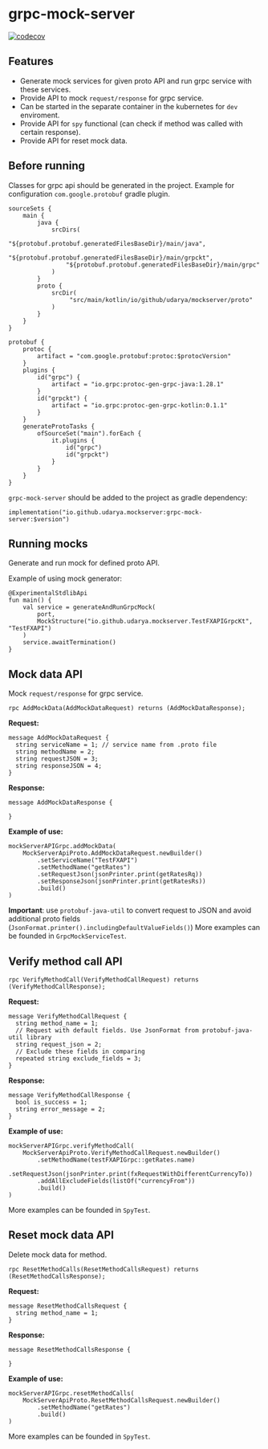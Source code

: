 # grpc-mock-server

[![codecov](https://codecov.io/gh/UDarya/grpc-mock-server/branch/main/graph/badge.svg?token=H2S3WS2G6J)](https://codecov.io/gh/UDarya/grpc-mock-server)


## Features
 - Generate mock services for given proto API and run grpc service with these services.
 - Provide API to mock `request/response` for grpc service. 
 - Can be started in the separate container in the kubernetes for `dev` enviroment.
 - Provide API for `spy` functional (can check if method was called with certain response).
 - Provide API for reset mock data.

## Before running

Classes for grpc api should be generated in the project.
Example for configuration `com.google.protobuf` gradle plugin.
```
sourceSets {
    main {
        java {
            srcDirs(
                "${protobuf.protobuf.generatedFilesBaseDir}/main/java",
                "${protobuf.protobuf.generatedFilesBaseDir}/main/grpckt",
                "${protobuf.protobuf.generatedFilesBaseDir}/main/grpc"
            )
        }
        proto {
            srcDir(
                 "src/main/kotlin/io/github/udarya/mockserver/proto"
            )
        }
    }
}

protobuf {
    protoc {
        artifact = "com.google.protobuf:protoc:$protocVersion"
    }
    plugins {
        id("grpc") {
            artifact = "io.grpc:protoc-gen-grpc-java:1.28.1"
        }
        id("grpckt") {
            artifact = "io.grpc:protoc-gen-grpc-kotlin:0.1.1"
        }
    }
    generateProtoTasks {
        ofSourceSet("main").forEach {
            it.plugins {
                id("grpc")
                id("grpckt")
            }
        }
    }
}
```

`grpc-mock-server` should be added to the project as gradle dependency:

```
implementation("io.github.udarya.mockserver:grpc-mock-server:$version")
```

## Running mocks
Generate and run mock for defined proto API.

Example of using mock generator:
```
@ExperimentalStdlibApi
fun main() {
    val service = generateAndRunGrpcMock(
        port,
        MockStructure("io.github.udarya.mockserver.TestFXAPIGrpcKt", "TestFXAPI")
    )
    service.awaitTermination()
}
```

## Mock data API
Mock `request/response` for grpc service.

```
rpc AddMockData(AddMockDataRequest) returns (AddMockDataResponse);
```

**Request:**
```
message AddMockDataRequest {
  string serviceName = 1; // service name from .proto file
  string methodName = 2;
  string requestJSON = 3;
  string responseJSON = 4;
}
```

**Response:**
```
message AddMockDataResponse {

}
```

**Example of use:**
```
mockServerAPIGrpc.addMockData(
    MockServerApiProto.AddMockDataRequest.newBuilder()
        .setServiceName("TestFXAPI")
        .setMethodName("getRates")
        .setRequestJson(jsonPrinter.print(getRatesRq))
        .setResponseJson(jsonPrinter.print(getRatesRs))
        .build()
)
```
**Important**: use `protobuf-java-util` to convert request to JSON and avoid additional proto fields (`JsonFormat.printer().includingDefaultValueFields()`) 
More examples can be founded in `GrpcMockServiceTest`.

## Verify method call API
```
rpc VerifyMethodCall(VerifyMethodCallRequest) returns (VerifyMethodCallResponse);
```

**Request:**
```
message VerifyMethodCallRequest {
  string method_name = 1;
  // Request with default fields. Use JsonFormat from protobuf-java-util library
  string request_json = 2;
  // Exclude these fields in comparing
  repeated string exclude_fields = 3;
}
```

**Response:**
```
message VerifyMethodCallResponse {
  bool is_success = 1;
  string error_message = 2;
}
```
**Example of use:**
```
mockServerAPIGrpc.verifyMethodCall(
    MockServerApiProto.VerifyMethodCallRequest.newBuilder()
        .setMethodName(testFXAPIGrpc::getRates.name)
        .setRequestJson(jsonPrinter.print(fxRequestWithDifferentCurrencyTo))
        .addAllExcludeFields(listOf("currencyFrom"))
        .build()
)
```
More examples can be founded in `SpyTest`.

## Reset mock data API
Delete mock data for method.
```
rpc ResetMethodCalls(ResetMethodCallsRequest) returns (ResetMethodCallsResponse);
```

**Request:**
```
message ResetMethodCallsRequest {
  string method_name = 1;
}
```

**Response:**
```
message ResetMethodCallsResponse {

}
```

**Example of use:**
```
mockServerAPIGrpc.resetMethodCalls(
    MockServerApiProto.ResetMethodCallsRequest.newBuilder()
        .setMethodName("getRates")
        .build()
)
```
More examples can be founded in `SpyTest`.

